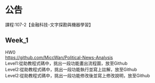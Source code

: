 # 公告
課程:107-2【金融科技-文字探勘與機器學習】
## Week_1
HW0  
https://github.com/MiccWan/Political-News-Analysis  
Level1:從助教程式碼中，挑出一段功能畫出流程圖，放至Github  
Level2:從助教程式碼中，挑出一段功能執行並寫上註解，放至Github  
Level2:從助教程式碼中，挑出一段功能修改後並寫上修改說明，放至Github  